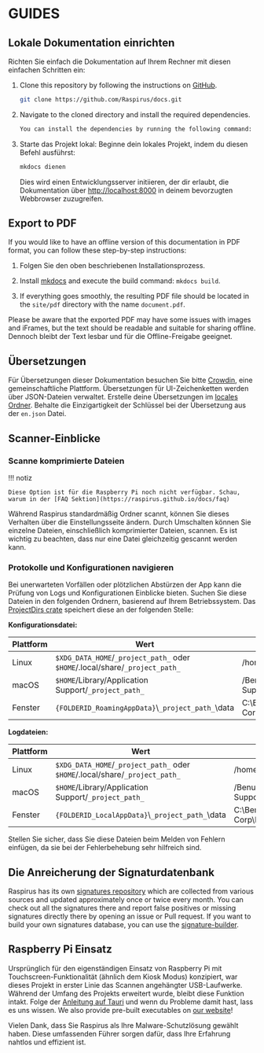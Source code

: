 # GUIDES

## Lokale Dokumentation einrichten

Richten Sie einfach die Dokumentation auf Ihrem Rechner mit diesen einfachen Schritten ein:

1. Clone this repository by following the instructions on [GitHub](https://docs.github.com/en/repositories/creating-and-managing-repositories/cloning-a-repository).

   ```bash
   git clone https://github.com/Raspirus/docs.git
   ```

2. Navigate to the cloned directory and install the required dependencies.

   ```bash
   You can install the dependencies by running the following command: `pip install -r requirements.txt`.
   ```

3. Starte das Projekt lokal:
   Beginne dein lokales Projekt, indem du diesen Befehl ausführst:

   ```bash
   mkdocs dienen
   ```

   Dies wird einen Entwicklungsserver initiieren, der dir erlaubt, die Dokumentation über [http://localhost:8000](http://localhost:8000) in deinem bevorzugten Webbrowser zuzugreifen.

## Export to PDF

If you would like to have an offline version of this documentation in PDF format, you can follow these step-by-step instructions:

1. Folgen Sie den oben beschriebenen Installationsprozess.

2. Install [mkdocs](https://www.mkdocs.org/user-guide/installation/) and execute the build command: `mkdocs build`.

3. If everything goes smoothly, the resulting PDF file should be located in the `site/pdf` directory with the name `document.pdf`.

Please be aware that the exported PDF may have some issues with images and iFrames, but the text should be readable and suitable for sharing offline. Dennoch bleibt der Text lesbar und für die Offline-Freigabe geeignet.

## Übersetzungen

Für Übersetzungen dieser Dokumentation besuchen Sie bitte [Crowdin](https://crowdin.com/project/raspirus), eine gemeinschaftliche Plattform. Übersetzungen für UI-Zeichenketten werden über JSON-Dateien verwaltet. Erstelle deine Übersetzungen im [locales Ordner](https://github.com/Raspirus/Raspirus/tree/main/public%2Flocales). Behalte die Einzigartigkeit der Schlüssel bei der Übersetzung aus der `en.json` Datei.

## Scanner-Einblicke

### Scanne komprimierte Dateien

!!! notiz

```
Diese Option ist für die Raspberry Pi noch nicht verfügbar. Schau, warum in der [FAQ Sektion](https://raspirus.github.io/docs/faq)
```

Während Raspirus standardmäßig Ordner scannt, können Sie dieses Verhalten über die Einstellungsseite ändern. Durch Umschalten können Sie einzelne Dateien, einschließlich komprimierter Dateien, scannen. Es ist wichtig zu beachten, dass nur eine Datei gleichzeitig gescannt werden kann.

### Protokolle und Konfigurationen navigieren

Bei unerwarteten Vorfällen oder plötzlichen Abstürzen der App kann die Prüfung von Logs und Konfigurationen Einblicke bieten. Suchen Sie diese Dateien in den folgenden Ordnern, basierend auf Ihrem Betriebssystem. Das [ProjectDirs crate](https://docs.rs/directories-next/latest/directories_next/struct.ProjectDirs.html) speichert diese an der folgenden Stelle:

**Konfigurationsdatei:**

| Plattform | Wert                                                                         | Beispiel                                                         |
| --------- | ---------------------------------------------------------------------------- | ---------------------------------------------------------------- |
| Linux     | `$XDG_DATA_HOME`/`_project_path_` oder `$HOME`/.local/share/`_project_path_` | /home/alice/.local/share/barapp                                  |
| macOS     | `$HOME`/Library/Application Support/`_project_path_`                         | /Benutzer/Alice/Library/Application Support/com.Foo-Corp.Bar-App |
| Fenster   | `{FOLDERID_RoamingAppData}`\\`_project_path_`\data                           | C:\Benutzer\Alice\AppData\Roaming\Foo Corp\Bar App\data          |

**Logdateien:**

| Plattform | Wert                                                                         | Beispiel                                                         |
| --------- | ---------------------------------------------------------------------------- | ---------------------------------------------------------------- |
| Linux     | `$XDG_DATA_HOME`/`_project_path_` oder `$HOME`/.local/share/`_project_path_` | /home/alice/.local/share/barapp                                  |
| macOS     | `$HOME`/Library/Application Support/`_project_path_`                         | /Benutzer/Alice/Library/Application Support/com.Foo-Corp.Bar-App |
| Fenster   | `{FOLDERID_LocalAppData}`\\`_project_path_`\data                             | C:\Benutzer\Alice\AppData\Local\Foo Corp\Bar App\data            |

Stellen Sie sicher, dass Sie diese Dateien beim Melden von Fehlern einfügen, da sie bei der Fehlerbehebung sehr hilfreich sind.

## Die Anreicherung der Signaturdatenbank

Raspirus has its own [signatures repository](https://github.com/Raspirus/signatures) which are collected from various sources and updated approximately once or twice every month. You can check out all the signatures there and report false positives or missing signatures directly there by opening an issue or Pull request.
If you want to build your own signatures database, you can use the [signature-builder](https://github.com/Raspirus/signature-builder).

## Raspberry Pi Einsatz

Ursprünglich für den eigenständigen Einsatz von Raspberry Pi mit Touchscreen-Funktionalität (ähnlich dem Kiosk Modus) konzipiert, war dieses Projekt in erster Linie das Scannen angehängter USB-Laufwerke. Während der Umfang des Projekts erweitert wurde, bleibt diese Funktion intakt. Folge der [Anleitung auf Tauri](https://tauri.app/v1/guides/building/linux#manual-compilation) und wenn du Probleme damit hast, lass es uns wissen.
We also provide pre-built executables on [our website](https://raspirus.deno.dev/)!

Vielen Dank, dass Sie Raspirus als Ihre Malware-Schutzlösung gewählt haben. Diese umfassenden Führer sorgen dafür, dass Ihre Erfahrung nahtlos und effizient ist.
